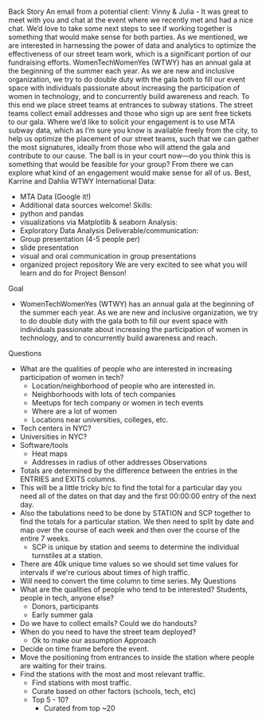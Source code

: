 

Back Story
An email from a potential client:
Vinny & Julia -
It was great to meet with you and chat at the event where we recently met and had a nice chat. We’d love to take some next steps to see if working together is something that would make sense for both parties.
As we mentioned, we are interested in harnessing the power of data and analytics to optimize the effectiveness of our street team work, which is a significant portion of our fundraising efforts.
WomenTechWomenYes (WTWY) has an annual gala at the beginning of the summer each year. As we are new and inclusive organization, we try to do double duty with the gala both to fill our event space with individuals passionate about increasing the participation of women in technology, and to concurrently build awareness and reach.
To this end we place street teams at entrances to subway stations. The street teams collect email addresses and those who sign up are sent free tickets to our gala.
Where we’d like to solicit your engagement is to use MTA subway data, which as I’m sure you know is available freely from the city, to help us optimize the placement of our street teams, such that we can gather the most signatures, ideally from those who will attend the gala and contribute to our cause.
The ball is in your court now—do you think this is something that would be feasible for your group? From there we can explore what kind of an engagement would make sense for all of us.
Best,
Karrine and Dahlia
WTWY International
Data:
* MTA Data (Google it!)
* Additional data sources welcome!
Skills:
* python and pandas
* visualizations via Matplotlib & seaborn
Analysis:
* Exploratory Data Analysis
Deliverable/communication:
* Group presentation (4-5 people per)
* slide presentation
* visual and oral communication in group presentations
* organized project repository
We are very excited to see what you will learn and do for Project Benson!


Goal
* WomenTechWomenYes (WTWY) has an annual gala at the beginning of the summer each year. As we are new and inclusive organization, we try to do double duty with the gala both to fill our event space with individuals passionate about increasing the participation of women in technology, and to concurrently build awareness and reach.

Questions
* What are the qualities of people who are interested in increasing participation of women in tech?
    * Location/neighborhood of people who are interested in.
    * Neighborhoods with lots of tech companies
    * Meetups for tech company or women in tech events
    * Where are a lot of women
    * Locations near universities, colleges, etc.
* Tech centers in NYC?
* Universities in NYC?
* Software/tools
    * Heat maps
    * Addresses in radius of other addresses
Observations
* Totals are determined by the difference between the entries in the ENTRIES and EXITS columns.
* This will be a little tricky b/c to find the total for a particular day you need all of the dates on that day and the first 00:00:00 entry of the next day.
* Also the tabulations need to be done by STATION and SCP together to find the totals for a particular station. We then need to split by date and map over the course of each week and then over the course of the entire 7 weeks.
    * SCP is unique by station and seems to determine the individual turnstiles at a station.
* There are 40k unique time values so we should set time values for intervals if we're curious about times of high traffic.
* Will need to convert the time column to time series.
My Questions
* What are the qualities of people who tend to be interested? Students, people in tech, anyone else?
    * Donors, participants
    * Early summer gala
* Do we have to collect emails? Could we do handouts?
* When do you need to have the street team deployed?
    * Ok to make our assumption
Approach
* Decide on time frame before the event.
* Move the positioning from entrances to inside the station where people are waiting for their trains.
* Find the stations with the most and most relevant traffic.
    * Find stations with most traffic.
    * Curate based on other factors (schools, tech, etc)
    * Top 5 - 10?
        * Curated from top ~20
